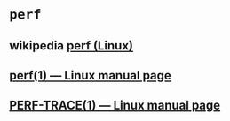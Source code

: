 # `perf` 



## wikipedia [perf (Linux)](https://en.wikipedia.org/wiki/Perf_(Linux))



## [perf(1) — Linux manual page](https://www.man7.org/linux/man-pages/man1/perf.1.html)



## [PERF-TRACE(1) — Linux manual page](http://man7.org/linux/man-pages/man1/perf-trace.1.html)



